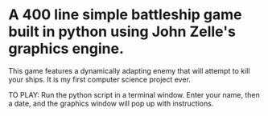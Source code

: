 # A 400 line simple battleship game built in python using John Zelle's graphics engine.
This game features a dynamically adapting enemy that will attempt to kill your ships. It is my first computer science project ever.

TO PLAY:
Run the python script in a terminal window. Enter your name, then a date, and the graphics window will pop up with instructions.
